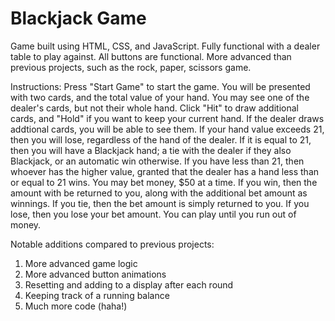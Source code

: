 # Blackjack Game
 
Game built using HTML, CSS, and JavaScript. Fully functional with a dealer
table to play against. All buttons are functional. More advanced than previous
projects, such as the rock, paper, scissors game.

Instructions: Press "Start Game" to start the game. You will be presented
with two cards, and the total value of your hand. You may see one of the
dealer's cards, but not their whole hand. Click "Hit" to draw additional cards,
and "Hold" if you want to keep your current hand. If the dealer draws addtional
cards, you will be able to see them. If your hand value exceeds 21, then you will
lose, regardless of the hand of the dealer. If it is equal to 21, then you will
have a Blackjack hand; a tie with the dealer if they also Blackjack, or an automatic
win otherwise. If you have less than 21, then whoever has the higher value, granted that
the dealer has a hand less than or equal to 21 wins. You may bet money, $50 at a time. If
you win, then the amount with be returned to you, along with the additional bet amount
as winnings. If you tie, then the bet amount is simply returned to you. If you lose,
then you lose your bet amount. You can play until you run out of money.

Notable additions compared to previous projects:  
1. More advanced game logic
2. More advanced button animations
3. Resetting and adding to a display after each round
4. Keeping track of a running balance
5. Much more code (haha!)

